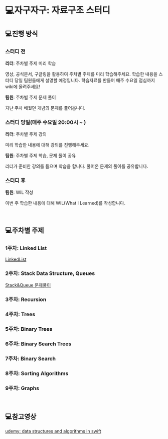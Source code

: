 # 💻자구자구: 자료구조 스터디

## 💻진행 방식
### 스터디 전
**리더**: 주차별 주제 미리 학습

영상, 공식문서, 구글링을 활용하여 주차별 주제를 미리 학습해주세요.
학습한 내용을 스터디 당일 팀원들에게 설명할 예정입니다.
학습자료를 만들어 매주 수요일 점심까지 wiki에 올려주세요!

**팀원**: 주차별 주제 문제 풀이

지난 주차 배웠던 개념의 문제를 풀어옵니다.

### 스터디 당일(매주 수요일 20:00시 ~ )
**리더**: 주차별 주제 강의

미리 학습한 내용에 대해 강의를 진행해주세요.

**팀원**: 주차별 주제 학습, 문제 풀이 공유

리더가 준비한 강의를 들으며 학습을 합니다.
풀어온 문제의 풀이를 공유합니다.

### 스터디 후
**팀원**: WIL 작성

이번 주 학습한 내용에 대해 WIL(What I Learned)를 작성합니다.

<br/>

## 💻주차별 주제
### 1주차: Linked List
[LinkedList](https://github.com/Rhode-park/data-structure-study/blob/riji/LinkedList/README.md)
### 2주차: Stack Data Structure, Queues
[Stack&Queue 문제풀이](https://github.com/Rhode-park/data-structure-study/tree/riji/Stack%26Queue)
### 3주차: Recursion
### 4주차: Trees
### 5주차: Binary Trees
### 6주차: Binary Search Trees
### 7주차: Binary Search
### 8주차: Sorting Algorithms
### 9주차: Graphs

<br/>

## 💻참고영상
[udemy: data structures and algorithms in swift](https://www.udemy.com/course/data-structures-and-algorithms-in-swift/learn/lecture/12214650#content)
